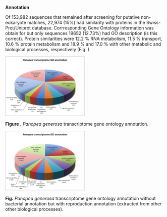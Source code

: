 **Annotation**


Of 153,982 sequences that remained after screening for putative non-eukaryote matches, 22,974 (15%) had similarity with proteins in the Swiss-Prot/Uniprot database.  Corrresponding Gene Ontology information was obtain for  but only sequences 19652 (12.73%) had GO description (is this correct). Protein similarities were 12.2 % RNA metabolism, 11.5 % transport, 10.6 % protein metabolism and 18.9 % and 17.0 %  with other metabolic and biological processes, respectively (Fig. )

<img src= "../figures/Panopea_annotationNoduplicatesfinal.png"  width = 50%>


**Figure .** *Panopea generosa* transcriptome gene ontology annotation. 


<img src= "../figures/Panopea_annotationNoduplicatesnorbacteria.png"  width = 50%>

**Fig.**  *Panopea generosa* transcriptome gene ontology annotation without bacterial annotation but with reproduction annotation (extracted from other other biological processes).
